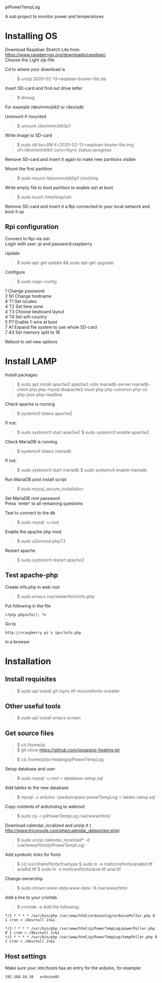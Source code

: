 piPowerTempLog  

A sub project to monitor power and temperatures  


Installing OS
=============================
Download Raspbian Stretch Lite from https://www.raspberrypi.org/downloads/raspbian/  
Choose the Light zip-file  

Cd to where your download is  
>$ unzip 2020-02-13-raspbian-buster-lite.zip  

Insert SD-card and find out drive letter  
>$ dmesg  

For example /dev/mmcblk0 or /dev/sdb  

Unmount if mounted  
>$ umount /dev/mmcblk0p1  

Write image to SD-card  
>$ sudo dd bs=4M if=2020-02-13-raspbian-buster-lite.img of=/dev/mmcblk0 conv=fsync status=progress 

Remove SD-card and insert it again to make new partitons visible     

Mount the first partition  
>$ sudo mount /dev/mmcblk0p1 /mnt/tmp  

Write empty file to boot partition to enable ssh at boot  
>$ sudo touch /mnt/tmp/ssh  

Remove SD-card and insert it a Rpi connected to your local network and boot it up  

Rpi configuration
-----------------------------
Connect to Rpi via ssh  
Login with user: pi and password:raspberry 

Update  
>$ sudo apt-get update && sudo apt-get upgrade  

Configure  
>$ sudo raspi-config   

1		Change password  
2 N1	Change hostname  
4 T1	Set locales  
4 T2	Set time zone  
4 T3	Choose keyboard layout    
4 T4	Set wifi country  
5 P7	Enable 1-wire at boot  
7 A1	Expand file system to use whole SD-card  
7 A3	Set memory split to 16  

Reboot to set new options  


Install LAMP
==========
Install packages  
>$ sudo apt install apache2 apache2-utils mariadb-server mariadb-client php php-mysql libapache2-mod-php php-common php-cli php-json php-readline

Check apache is running  
>$ systemctl status apache2

If not:
>$ sudo systemctl start apache2
>$ sudo systemctl enable apache2

Check MariaDB is running  
>$ systemctl status mariadb

If not:
>$ sudo systemctl start mariadb
>$ sudo systemctl enable mariadb

Run MariaDB post install script  
>$ sudo mysql_secure_installation

Set MariaDB root password  
Press 'enter'  to all remaining questions  

Test to connect to the db  
>$ sudo mysql -u root  

Enable the apache php mod  
>$ sudo a2enmod php7.3

Restart apache  
>$ sudo systemctl restart apache2

Test apache-php
----------
Create info.php in web root  
>$ sudo emacs /var/www/html/info.php

Put following in the file  

	<?php phpinfo(); ?>
	
Go to

	http://<raspberry pi's ip>/info.php
	
in a browser
	
Installation
==========
Install requisites
----------
>$ sudo apt install git rsync ttf-mscorefonts-installer

Other useful tools
----------
>$ sudo apt install emacs screen

Get source files
----------
>$ cd /home/pi  
>$ git clone https://github.com/jonsag/pi-heating.git  

>$ cd /home/pi/pi-heating/piPowerTempLog  

Setup database and user  
>$ sudo mysql -u root < database-setup.sql

Add tables to the new database  
>$ mysql -u arduino -parduinopass powerTempLog < tables-setup.sql

Copy contents of arduinolog to webroot  
>$ sudo cp -r piPowerTempLog /var/www/html/

Download calendar_localized and unzip it ( http://www.triconsole.com/php/calendar_datepicker.php)  
>$ sudo unzip calendar_localized* -d /var/www/html/piPowerTempLog/

Add symbolic links for fonts  
>$ cd /usr/share/fonts/truetype
>$ sudo ln -s msttcorefonts/arialbd.ttf arialbd.ttf
>$ sudo ln -s msttcorefonts/arial.ttf arial.ttf

Change ownership  
>$ sudo chown www-data:www-data -R /var/www/html

Add a line to your crontab  
>$ crontab -e
Add the following:  

	*/2 * * * * /usr/bin/php /var/www/html/arduinolog/arduinoPoller.php 0 1 cron > /dev/null 2>&1

	*/2 * * * * /usr/bin/php /var/www/html/piPowerTempLog/powerPoller.php 0 1 cron > /dev/null 2>&1
	*/2 * * * * /usr/bin/php /var/www/html/piPowerTempLog/tempPoller.php 0 1 cron > /dev/null 2>&1

Host settings
----------
Make sure your /etc/hosts has an entry for the arduino, for example:  

	192.168.10.10   arduino01
